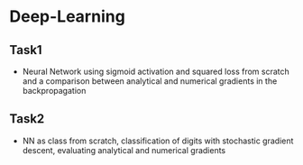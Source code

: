 # Deep-Learning
## Task1
- Neural Network using sigmoid activation and squared loss from scratch and a comparison between analytical and numerical gradients in the backpropagation
## Task2
- NN as class from scratch, classification of digits with stochastic gradient descent, evaluating analytical and numerical gradients
